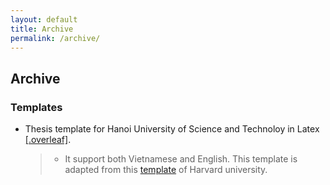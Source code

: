 ```yaml
---
layout: default
title: Archive
permalink: /archive/
---
```


## Archive

### Templates

* Thesis template for Hanoi University of Science and Technoloy in Latex [[.overleaf]](https://www.overleaf.com/latex/templates/thesis-template-for-hanoi-university-of-science-and-technology/nfpspdwmgjmz). 

	> - It support both Vietnamese and English. This template is adapted from this [template](https://github.com/adammarblestone-zz/LaTeX-template-for-Harvard-dissertation) of Harvard university. 
	

